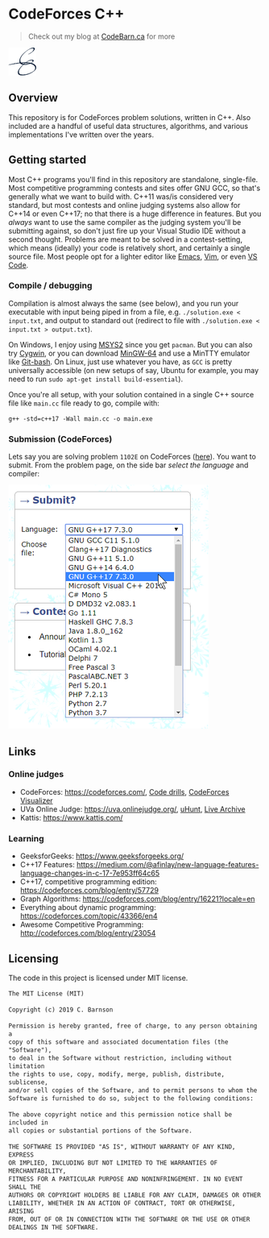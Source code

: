 # CodeForces C++
> Check out my blog at [CodeBarn.ca](https://codebarn.ca) for more
<span>
    <a href="https://codebarn.ca"><img src="img/logo.png" width="55" height="55" alt="CodeBarn Blog"></a>
</span>

## Overview

This repository is for CodeForces problem solutions, written in C++.  Also included are a handful of useful data structures, algorithms, and various implementations I've written over the years.

## Getting started

Most C++ programs you'll find in this repository are standalone, single-file.  Most competitive programming contests and sites offer GNU GCC, so that's generally what we want to build with.  C++11 was/is considered very standard, but most contests and online judging systems also allow for C++14 or even C++17; no that there is a huge difference in features.  But you *always* want to use the same compiler as the judging system you'll be submitting against, so don't just fire up your Visual Studio IDE without a second thought.  Problems are meant to be solved in a contest-setting, which means (ideally) your code is relatively short, and certainly a single source file.   Most people opt for a lighter editor like [Emacs](https://www.gnu.org/software/emacs/), [Vim](https://www.vim.org/), or even [VS Code](https://code.visualstudio.com/).

### Compile / debugging

Compilation is almost always the same (see below), and you run your executable with input being piped in from a file, e.g. `./solution.exe < input.txt`, and output to standard out (redirect to file with `./solution.exe < input.txt > output.txt`).

On Windows, I enjoy using [MSYS2](http://www.msys2.org/) since you get `pacman`.  But you can also try [Cygwin](https://www.cygwin.com/), or you can download [MinGW-64](https://mingw-w64.org) and use a MinTTY emulator like [Git-bash](https://gitforwindows.org/).  On Linux, just use whatever you have, as `GCC` is pretty universally accessible (on new setups of say, Ubuntu for example, you may need to run `sudo apt-get install build-essential`).

Once you're all setup, with your solution contained in a single C++ source file like `main.cc` file ready to go, compile with:

```shell
g++ -std=c++17 -Wall main.cc -o main.exe
```

### Submission (CodeForces)

Lets say you are solving problem `1102E` on CodeForces ([here](https://codeforces.com/problemset/problem/1102/E)).  You want to submit.  From the problem page, on the side bar *select the language* and compiler:

<img src="img/codeforces-submit.png">

## Links

### Online judges

- CodeForces: https://codeforces.com/, [Code drills](https://code-drills.com), [CodeForces Visualizer](https://cfviz.netlify.com/)
- UVa Online Judge: https://uva.onlinejudge.org/, [uHunt](https://uhunt.onlinejudge.org/), [Live Archive](https://icpcarchive.ecs.baylor.edu/)
- Kattis: https://www.kattis.com/


### Learning

- GeeksforGeeks: https://www.geeksforgeeks.org/
- C++17 Features: https://medium.com/@afinlay/new-language-features-language-changes-in-c-17-7e953ff64c65
- C++17, competitive programming edition: https://codeforces.com/blog/entry/57729
- Graph Algorithms: https://codeforces.com/blog/entry/16221?locale=en
- Everything about dynamic programming: https://codeforces.com/topic/43366/en4
- Awesome Competitive Programming: http://codeforces.com/blog/entry/23054


<!-- Even though this information can be found inside the project on machine-readable
format like in a .json file, it's good to include a summary of most useful
links to humans using your project. You can include links like:

- Project homepage: https://your.github.com/awesome-project/
- Repository: https://github.com/your/awesome-project/
- Issue tracker: https://github.com/your/awesome-project/issues
  - In case of sensitive bugs like security vulnerabilities, please contact
    my@email.com directly instead of using issue tracker. We value your effort
    to improve the security and privacy of this project!
- Related projects:
  - Your other project: https://github.com/your/other-project/
  - Someone else's project: https://github.com/someones/awesome-project/ -->


## Licensing

The code in this project is licensed under MIT license.

```
The MIT License (MIT)

Copyright (c) 2019 C. Barnson

Permission is hereby granted, free of charge, to any person obtaining a
copy of this software and associated documentation files (the "Software"),
to deal in the Software without restriction, including without limitation
the rights to use, copy, modify, merge, publish, distribute, sublicense,
and/or sell copies of the Software, and to permit persons to whom the
Software is furnished to do so, subject to the following conditions:

The above copyright notice and this permission notice shall be included in
all copies or substantial portions of the Software.

THE SOFTWARE IS PROVIDED "AS IS", WITHOUT WARRANTY OF ANY KIND, EXPRESS
OR IMPLIED, INCLUDING BUT NOT LIMITED TO THE WARRANTIES OF MERCHANTABILITY,
FITNESS FOR A PARTICULAR PURPOSE AND NONINFRINGEMENT. IN NO EVENT SHALL THE
AUTHORS OR COPYRIGHT HOLDERS BE LIABLE FOR ANY CLAIM, DAMAGES OR OTHER
LIABILITY, WHETHER IN AN ACTION OF CONTRACT, TORT OR OTHERWISE, ARISING
FROM, OUT OF OR IN CONNECTION WITH THE SOFTWARE OR THE USE OR OTHER
DEALINGS IN THE SOFTWARE.
```